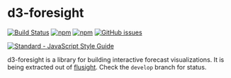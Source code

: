 # d3-foresight


[![Build Status](https://img.shields.io/travis/reichlab/d3-foresight/master.svg?style=flat-square)](https://travis-ci.org/reichlab/d3-foresight)
[![npm](https://img.shields.io/npm/v/d3-foresight.svg?style=flat-square)](https://www.npmjs.com/package/d3-foresight)
[![npm](https://img.shields.io/npm/l/d3-foresight.svg?style=flat-square)](https://www.npmjs.com/package/d3-foresight)
[![GitHub issues](https://img.shields.io/github/issues/reichlab/d3-foresight.svg?style=flat-square)](https://github.com/reichlab/d3-foresight/issues)

[![Standard - JavaScript Style Guide](https://cdn.rawgit.com/feross/standard/master/badge.svg)](https://github.com/feross/standard)


d3-foresight is a library for building interactive forecast visualizations. It
is being extracted out of [flusight](https://github.com/reichlab/flusight).
Check the `develop` branch for status.
